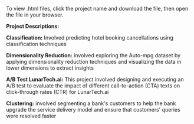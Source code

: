 To view .html files, click the project name and download the file, then open the file in your browser. 
<break></break>
<b><p>Project Descriptions:</p></b>
	<p><b>Classification:</b> Involved predicting hotel booking cancellations using classification techniques</p>
  <p><b>Dimensionality Reduction:</b> involved exploring the Auto-mpg dataset by applying dimensionality reduction techniques and visualizing the data in lower dimensions to extract insights</p>
  <p><b>A/B Test LunarTech.ai:</b> This project involved designing and executing an A/B test to evaluate the impact of different call-to-action (CTA) texts on click-through rates (CTR) for LunarTech.ai</p>
  <p><b>Clustering:</b> involved segmenting a bank's customers to help the bank upgrade the service delivery model and ensure that customers' queries were resolved faster</p>
